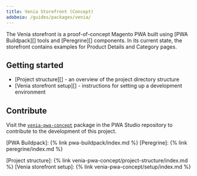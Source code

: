 ```yaml
---
title: Venia Storefront (Concept)
adobeio: /guides/packages/venia/
---
```


The Venia storefront is a proof-of-concept Magento PWA built using [PWA Buildpack][] tools and [Peregrine][] components.
In its current state, the storefront contains examples for Product Details and Category pages.

## Getting started

* [Project structure][] - an overview of the project directory structure
* [Venia storefront setup][] - instructions for setting up a development environment

## Contribute

Visit the [`venia-pwa-concept`][] package in the PWA Studio repository to contribute to the development of this project.

[`venia-pwa-concept`]: https://github.com/magento/pwa-studio/tree/main/packages/venia-concept
[PWA Buildpack]: {% link pwa-buildpack/index.md %}
[Peregrine]: {% link peregrine/index.md %}

[Project structure]: {% link venia-pwa-concept/project-structure/index.md %}
[Venia storefront setup]: {% link venia-pwa-concept/setup/index.md %}
